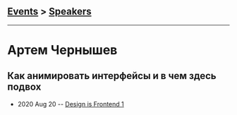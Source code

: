 ## [Events](../README.md) > [Speakers](../speakers.md)
---

# Артем Чернышев

## Как анимировать интерфейсы и в чем здесь подвох
- 2020 Aug 20 -- [Design is Frontend 1](https://youtu.be/1WMH6Srhe8s)    
